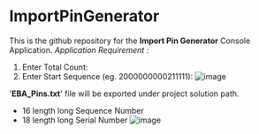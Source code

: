 # ImportPinGenerator
This is the github repository for the **Import Pin Generator** Console Application.
_Application Requirement :_
1. Enter Total Count:
2. Enter Start Sequence (eg. 2000000000211111):
![image](https://github.com/poemayphyu/ImportPinGenerator/assets/47621410/3d781ae2-4433-4fd8-a4b0-339d88accab6)

'**EBA_Pins.txt**' file will be exported under project solution path.
- 16 length long Sequence Number
- 18 length long Serial Number
![image](https://github.com/poemayphyu/ImportPinGenerator/assets/47621410/7d490d47-9e79-4dab-9923-f4ad99425794)

